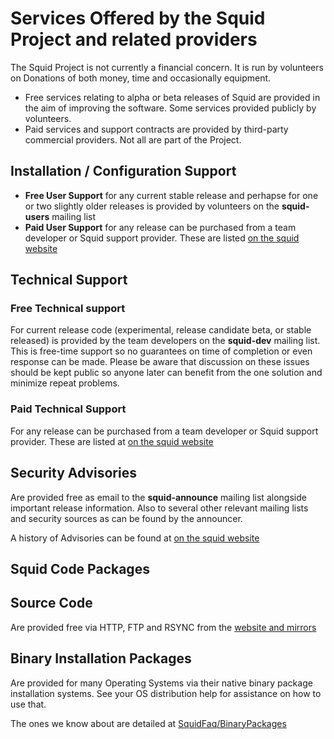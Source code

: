 # Services Offered by the Squid Project and related providers

The Squid Project is not currently a financial concern. It is run by
volunteers on Donations of both money, time and occasionally equipment.

* Free services relating to alpha or beta releases of Squid are
  provided in the aim of improving the software. Some services
  provided publicly by volunteers.
* Paid services and support contracts are provided by third-party
  commercial providers. Not all are part of the Project.

## Installation / Configuration Support

* **Free User Support** for any current stable release and perhapse
  for one or two slightly older releases is provided by volunteers on
  the **squid-users** mailing list
* **Paid User Support** for any release can be purchased from a team
  developer or Squid support provider. These are listed
  [on the squid website](http://www.squid-cache.org/Support/services.html)

## Technical Support

### Free Technical support

For current release code (experimental, release candidate beta, or
stable released) is provided by the team developers on the **squid-dev**
mailing list. This is free-time support so no guarantees on time of
completion or even response can be made. Please be aware that discussion
on these issues should be kept public so anyone later can benefit from
the one solution and minimize repeat problems.

### Paid Technical Support

For any release can be purchased from a team developer or Squid support
provider. These are listed at
[on the squid website](http://www.squid-cache.org/Support/services.html)

## Security Advisories

Are provided free as email to the **squid-announce** mailing list
alongside important release information. Also to several other relevant
mailing lists and security sources as can be found by the announcer.

A history of Advisories can be found at
[on the squid website](http://www.squid-cache.org/Advisories/)

## Squid Code Packages

## Source Code

Are provided free via HTTP, FTP and RSYNC from the 
[website and mirrors](http://www.squid-cache.org/Versions/)

## Binary Installation Packages

Are provided for many Operating Systems via their native binary package
installation systems. See your OS distribution help for assistance on
how to use that.

The ones we know about are detailed at
[SquidFaq/BinaryPackages](/SquidFaq/BinaryPackages)
